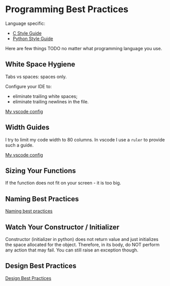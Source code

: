 # Programming Best Practices

Language specific:

* [C Style Guide](https://peps.python.org/pep-0007/)
* [Python Style Guide](https://peps.python.org/pep-0008/)

Here are few things TODO no matter what programming language you use.

## White Space Hygiene

Tabs vs spaces: spaces only.

Configure your IDE to:

* eliminate trailing white spaces;
* eliminate trailing newlines in the file.

[My vscode config](/apps/vscode/)

## Width Guides

I try to limit my code width to 80 columns.  In vscode I use a `ruler` to
provide such a guide.

[My vscode config](/apps/vscode/)

## Sizing Your Functions

If the function does not fit on your screen - it is too big.

## Naming Best Practices

[Naming best practices](best-practices-naming.html)

## Watch Your Constructor / Initializer

Constructor (initializer in python) does not return value and just initializes
the space allocated for the object.  Therefore, in its body, do NOT perform any
action that may fail.  You can still raise an exception though.

## Design Best Practices

[Design Best Practices](best-practices-design.html)
